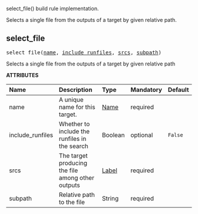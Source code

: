 <!-- Generated with Stardoc: http://skydoc.bazel.build -->


select_file() build rule implementation.

Selects a single file from the outputs of a target by given relative path.


<a id="select_file"></a>

## select_file

<pre>
select_file(<a href="#select_file-name">name</a>, <a href="#select_file-include_runfiles">include_runfiles</a>, <a href="#select_file-srcs">srcs</a>, <a href="#select_file-subpath">subpath</a>)
</pre>

Selects a single file from the outputs of a target by given relative path

**ATTRIBUTES**


| Name  | Description | Type | Mandatory | Default |
| :------------- | :------------- | :------------- | :------------- | :------------- |
| <a id="select_file-name"></a>name |  A unique name for this target.   | <a href="https://bazel.build/concepts/labels#target-names">Name</a> | required |  |
| <a id="select_file-include_runfiles"></a>include_runfiles |  Whether to include the runfiles in the search   | Boolean | optional | <code>False</code> |
| <a id="select_file-srcs"></a>srcs |  The target producing the file among other outputs   | <a href="https://bazel.build/concepts/labels">Label</a> | required |  |
| <a id="select_file-subpath"></a>subpath |  Relative path to the file   | String | required |  |


